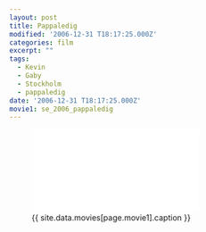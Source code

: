 ```yaml
---
layout: post
title: Pappaledig
modified: '2006-12-31 T18:17:25.000Z'
categories: film
excerpt: ""
tags:
  - Kevin
  - Gaby
  - Stockholm
  - pappaledig
date: '2006-12-31 T18:17:25.000Z'
movie1: se_2006_pappaledig
---
```


<figure>
<iframe src="{{ site.commonurl }}/movies/{{ site.data.movies[page.movie1].file }}" width="{{ site.data.movies[page.movie1].width }}" height="{{ site.data.movies[page.movie1].height }}" frameborder="0">
</iframe>
<figcaption> {{ site.data.movies[page.movie1].caption }} </figcaption>
</figure>
